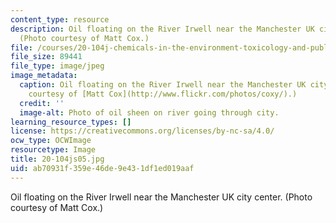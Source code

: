 ```yaml
---
content_type: resource
description: Oil floating on the River Irwell near the Manchester UK city center.
  (Photo courtesy of Matt Cox.)
file: /courses/20-104j-chemicals-in-the-environment-toxicology-and-public-health-be-104j-spring-2005/ab70931f359e46de9e431df1ed019aaf_20-104js05.jpg
file_size: 89441
file_type: image/jpeg
image_metadata:
  caption: Oil floating on the River Irwell near the Manchester UK city center. (Photo
    courtesy of [Matt Cox](http://www.flickr.com/photos/coxy/).)
  credit: ''
  image-alt: Photo of oil sheen on river going through city.
learning_resource_types: []
license: https://creativecommons.org/licenses/by-nc-sa/4.0/
ocw_type: OCWImage
resourcetype: Image
title: 20-104js05.jpg
uid: ab70931f-359e-46de-9e43-1df1ed019aaf
---
```

Oil floating on the River Irwell near the Manchester UK city center. (Photo courtesy of Matt Cox.)
